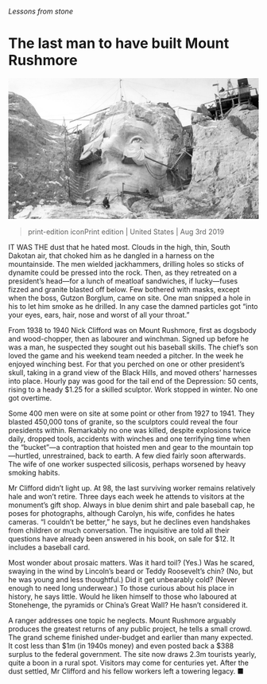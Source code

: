 ###### Lessons from stone

# The last man to have built Mount Rushmore 

![image](images/20190803_USP504.jpg) 

> print-edition iconPrint edition | United States | Aug 3rd 2019 

IT WAS THE dust that he hated most. Clouds in the high, thin, South Dakotan air, that choked him as he dangled in a harness on the mountainside. The men wielded jackhammers, drilling holes so sticks of dynamite could be pressed into the rock. Then, as they retreated on a president’s head—for a lunch of meatloaf sandwiches, if lucky—fuses fizzed and granite blasted off below. Few bothered with masks, except when the boss, Gutzon Borglum, came on site. One man snipped a hole in his to let him smoke as he drilled. In any case the damned particles got “into your eyes, ears, hair, nose and worst of all your throat.” 

From 1938 to 1940 Nick Clifford was on Mount Rushmore, first as dogsbody and wood-chopper, then as labourer and winchman. Signed up before he was a man, he suspected they sought out his baseball skills. The chief’s son loved the game and his weekend team needed a pitcher. In the week he enjoyed winching best. For that you perched on one or other president’s skull, taking in a grand view of the Black Hills, and moved others’ harnesses into place. Hourly pay was good for the tail end of the Depression: 50 cents, rising to a heady $1.25 for a skilled sculptor. Work stopped in winter. No one got overtime. 

Some 400 men were on site at some point or other from 1927 to 1941. They blasted 450,000 tons of granite, so the sculptors could reveal the four presidents within. Remarkably no one was killed, despite explosions twice daily, dropped tools, accidents with winches and one terrifying time when the “bucket”—a contraption that hoisted men and gear to the mountain top—hurtled, unrestrained, back to earth. A few died fairly soon afterwards. The wife of one worker suspected silicosis, perhaps worsened by heavy smoking habits. 

Mr Clifford didn’t light up. At 98, the last surviving worker remains relatively hale and won’t retire. Three days each week he attends to visitors at the monument’s gift shop. Always in blue denim shirt and pale baseball cap, he poses for photographs, although Carolyn, his wife, confides he hates cameras. “I couldn’t be better,” he says, but he declines even handshakes from children or much conversation. The inquisitive are told all their questions have already been answered in his book, on sale for $12. It includes a baseball card. 

Most wonder about prosaic matters. Was it hard toil? (Yes.) Was he scared, swaying in the wind by Lincoln’s beard or Teddy Roosevelt’s chin? (No, but he was young and less thoughtful.) Did it get unbearably cold? (Never enough to need long underwear.) To those curious about his place in history, he says little. Would he liken himself to those who laboured at Stonehenge, the pyramids or China’s Great Wall? He hasn’t considered it. 

A ranger addresses one topic he neglects. Mount Rushmore arguably produces the greatest returns of any public project, he tells a small crowd. The grand scheme finished under-budget and earlier than many expected. It cost less than $1m (in 1940s money) and even posted back a $388 surplus to the federal government. The site now draws 2.3m tourists yearly, quite a boon in a rural spot. Visitors may come for centuries yet. After the dust settled, Mr Clifford and his fellow workers left a towering legacy. ■ 

